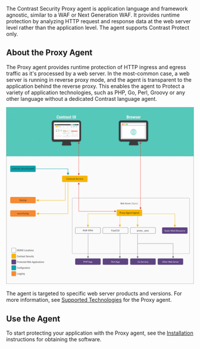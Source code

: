 <!--
title: "Contrast Proxy Agent Overview"
description: "Overview of the Contrast Proxy agent"
tags: "installation agent webserver proxy nginx overview"
-->

The Contrast Security Proxy agent is application language and framework agnostic, similar to a WAF or Next Generation WAF. It provides runtime protection by analyzing HTTP request and response data at the web server level rather than the application level. The agent supports Contrast Protect only.

## About the Proxy Agent

The Proxy agent provides runtime protection of HTTP ingress and egress traffic as it's processed by a web server. In the most-common case, a web server is running in reverse proxy mode, and the agent is transparent to the application behind the reverse proxy. This enables the agent to Protect a variety of application technologies, such as PHP, Go, Perl, Groovy or any other language without a dedicated Contrast language agent.

<a href="assets/images/Proxy-agent-diagram.png" rel="lightbox" title="Proxy agent architecture"><img class="thumbnail" src="assets/images/Proxy-agent-diagram.png"/></a>

The agent is targeted to specific web server products and versions. For more information, see [Supported Technologies](installation-proxy.html#proxy-supported) for the Proxy agent. 

## Use the Agent

To start protecting your application with the Proxy agent, see the [Installation](installation-proxy.html#proxy-install) instructions for obtaining the software.
